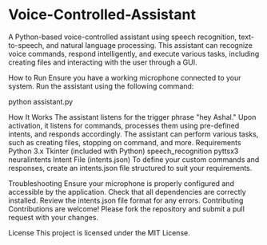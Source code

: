 # Voice-Controlled-Assistant
A Python-based voice-controlled assistant using speech recognition, text-to-speech, and natural language processing. This assistant can recognize voice commands, respond intelligently, and execute various tasks, including creating files and interacting with the user through a GUI.

How to Run
Ensure you have a working microphone connected to your system.
Run the assistant using the following command:

python assistant.py

How It Works
The assistant listens for the trigger phrase "hey Ashal."
Upon activation, it listens for commands, processes them using pre-defined intents, and responds accordingly.
The assistant can perform various tasks, such as creating files, stopping on command, and more.
Requirements
Python 3.x
Tkinter (included with Python)
speech_recognition
pyttsx3
neuralintents
Intent File (intents.json)
To define your custom commands and responses, create an intents.json file structured to suit your requirements.

Troubleshooting
Ensure your microphone is properly configured and accessible by the application.
Check that all dependencies are correctly installed.
Review the intents.json file format for any errors.
Contributing
Contributions are welcome! Please fork the repository and submit a pull request with your changes.

License
This project is licensed under the MIT License.
